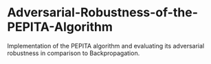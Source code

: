 # Adversarial-Robustness-of-the-PEPITA-Algorithm
Implementation of the PEPITA algorithm and evaluating its adversarial robustness in comparison to Backpropagation.
